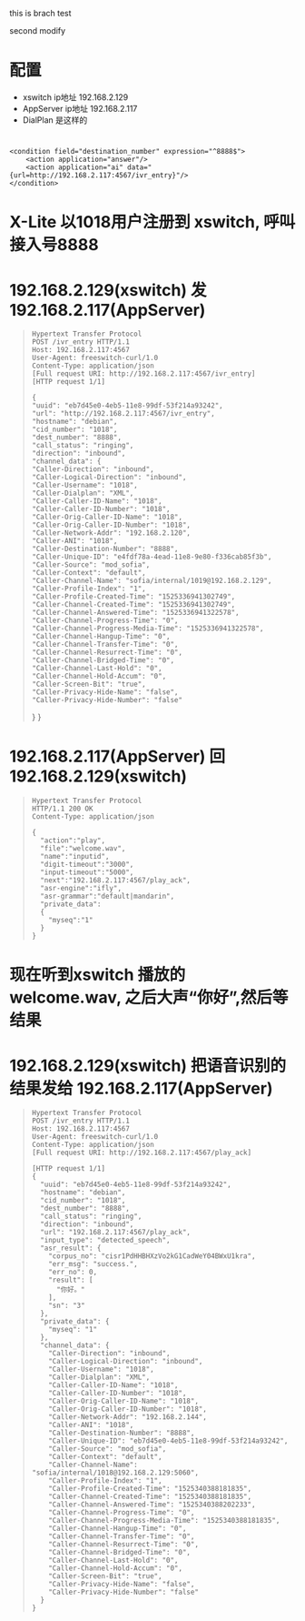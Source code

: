 this is brach test

second modify




# 配置
- xswitch   ip地址 192.168.2.129
- AppServer ip地址 192.168.2.117
- DialPlan 是这样的

# <extension name="ai">
	<condition field="destination_number" expression="^8888$">
		<action application="answer"/>
		<action application="ai" data="{url=http://192.168.2.117:4567/ivr_entry}"/>
	</condition>
</extension>  

# X-Lite 以1018用户注册到 xswitch, 呼叫接入号8888

# 192.168.2.129(xswitch) 发 192.168.2.117(AppServer)

>     Hypertext Transfer Protocol
>     POST /ivr_entry HTTP/1.1
>     Host: 192.168.2.117:4567
>     User-Agent: freeswitch-curl/1.0
>     Content-Type: application/json
>     [Full request URI: http://192.168.2.117:4567/ivr_entry]
>     [HTTP request 1/1]
> 
>     {
>     "uuid": "eb7d45e0-4eb5-11e8-99df-53f214a93242",
>     "url": "http://192.168.2.117:4567/ivr_entry",
>     "hostname": "debian",
>     "cid_number": "1018",
>     "dest_number": "8888",
>     "call_status": "ringing",
>     "direction": "inbound",
>     "channel_data": {
>     "Caller-Direction": "inbound",
>     "Caller-Logical-Direction": "inbound",
>     "Caller-Username": "1018",
>     "Caller-Dialplan": "XML",
>     "Caller-Caller-ID-Name": "1018",
>     "Caller-Caller-ID-Number": "1018",
>     "Caller-Orig-Caller-ID-Name": "1018",
>     "Caller-Orig-Caller-ID-Number": "1018",
>     "Caller-Network-Addr": "192.168.2.120",
>     "Caller-ANI": "1018",
>     "Caller-Destination-Number": "8888",
>     "Caller-Unique-ID": "e4fdf78a-4ead-11e8-9e80-f336cab85f3b",
>     "Caller-Source": "mod_sofia",
>     "Caller-Context": "default",
>     "Caller-Channel-Name": "sofia/internal/1019@192.168.2.129",
>     "Caller-Profile-Index": "1",
>     "Caller-Profile-Created-Time": "1525336941302749",
>     "Caller-Channel-Created-Time": "1525336941302749",
>     "Caller-Channel-Answered-Time": "1525336941322578",
>     "Caller-Channel-Progress-Time": "0",
>     "Caller-Channel-Progress-Media-Time": "1525336941322578",
>     "Caller-Channel-Hangup-Time": "0",
>     "Caller-Channel-Transfer-Time": "0",
>     "Caller-Channel-Resurrect-Time": "0",
>     "Caller-Channel-Bridged-Time": "0",
>     "Caller-Channel-Last-Hold": "0",
>     "Caller-Channel-Hold-Accum": "0",
>     "Caller-Screen-Bit": "true",
>     "Caller-Privacy-Hide-Name": "false",
>     "Caller-Privacy-Hide-Number": "false"
>    }
>  }



# 192.168.2.117(AppServer) 回 192.168.2.129(xswitch)

>     Hypertext Transfer Protocol
>     HTTP/1.1 200 OK
>     Content-Type: application/json
>
>     {
>       "action":"play",
>       "file":"welcome.wav",
>       "name":"inputid",
>       "digit-timeout":"3000",
>       "input-timeout":"5000",
>       "next":"192.168.2.117:4567/play_ack",
>       "asr-engine":"ifly",
>       "asr-grammar":"default|mandarin",
>       "private_data":
>       {
>         "myseq":"1"
>       }
>     }


# 现在听到xswitch 播放的welcome.wav, 之后大声“你好”,然后等结果
# 192.168.2.129(xswitch) 把语音识别的结果发给 192.168.2.117(AppServer)

>     Hypertext Transfer Protocol
>     POST /ivr_entry HTTP/1.1
>     Host: 192.168.2.117:4567
>     User-Agent: freeswitch-curl/1.0
>     Content-Type: application/json
>     [Full request URI: http://192.168.2.117:4567/play_ack]
>
>     [HTTP request 1/1]
>     {
>       "uuid": "eb7d45e0-4eb5-11e8-99df-53f214a93242",
>       "hostname": "debian",
>       "cid_number": "1018",
>       "dest_number": "8888",
>       "call_status": "ringing",
>       "direction": "inbound",
>       "url": "192.168.2.117:4567/play_ack",
>       "input_type": "detected_speech",
>       "asr_result": {
>         "corpus_no": "cisr1PdHHBHXzVo2kG1CadWeY04BWxU1kra",
>         "err_msg": "success.",
>         "err_no": 0,
>         "result": [
>           "你好。"
>         ],
>         "sn": "3"
>       },
>       "private_data": {
>         "myseq": "1"
>       },
>       "channel_data": {
>         "Caller-Direction": "inbound",
>         "Caller-Logical-Direction": "inbound",
>         "Caller-Username": "1018",
>         "Caller-Dialplan": "XML",
>         "Caller-Caller-ID-Name": "1018",
>         "Caller-Caller-ID-Number": "1018",
>         "Caller-Orig-Caller-ID-Name": "1018",
>         "Caller-Orig-Caller-ID-Number": "1018",
>         "Caller-Network-Addr": "192.168.2.144",
>         "Caller-ANI": "1018",
>         "Caller-Destination-Number": "8888",
>         "Caller-Unique-ID": "eb7d45e0-4eb5-11e8-99df-53f214a93242",
>         "Caller-Source": "mod_sofia",
>         "Caller-Context": "default",
>         "Caller-Channel-Name": "sofia/internal/1018@192.168.2.129:5060",
>         "Caller-Profile-Index": "1",
>         "Caller-Profile-Created-Time": "1525340388181835",
>         "Caller-Channel-Created-Time": "1525340388181835",
>         "Caller-Channel-Answered-Time": "1525340388202233",
>         "Caller-Channel-Progress-Time": "0",
>         "Caller-Channel-Progress-Media-Time": "1525340388181835",
>         "Caller-Channel-Hangup-Time": "0",
>         "Caller-Channel-Transfer-Time": "0",
>         "Caller-Channel-Resurrect-Time": "0",
>         "Caller-Channel-Bridged-Time": "0",
>         "Caller-Channel-Last-Hold": "0",
>         "Caller-Channel-Hold-Accum": "0",
>         "Caller-Screen-Bit": "true",
>         "Caller-Privacy-Hide-Name": "false",
>         "Caller-Privacy-Hide-Number": "false"
>       }
>     } 
